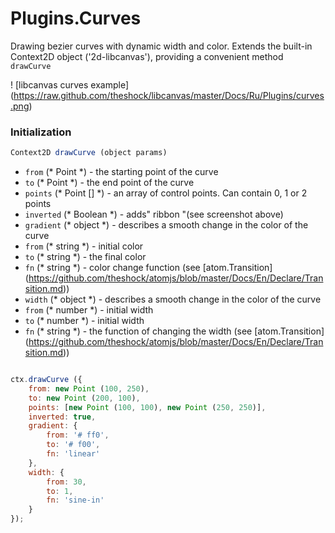 Plugins.Curves
==============

Drawing bezier curves with dynamic width and color. Extends the built-in Context2D object ('2d-libcanvas'), providing a convenient method `drawCurve`

! [libcanvas curves example] (https://raw.github.com/theshock/libcanvas/master/Docs/Ru/Plugins/curves.png)

### Initialization

```js
Context2D drawCurve (object params)
```

* `from` (* Point *) - the starting point of the curve
* `to` (* Point *) - the end point of the curve
* `points` (* Point [] *) - an array of control points. Can contain 0, 1 or 2 points
* `inverted` (* Boolean *) - adds" ribbon "(see screenshot above)
* `gradient` (* object *) - describes a smooth change in the color of the curve
* `from` (* string *) - initial color
* `to` (* string *) - the final color
* `fn` (* string *) - color change function (see [atom.Transition] (https://github.com/theshock/atomjs/blob/master/Docs/En/Declare/Transition.md))
* `width` (* object *) - describes a smooth change in the color of the curve
* `from` (* number *) - initial width
* `to` (* number *) - initial width
* `fn` (* string *) - the function of changing the width (see [atom.Transition] (https://github.com/theshock/atomjs/blob/master/Docs/En/Declare/Transition.md))

```js

ctx.drawCurve ({
    from: new Point (100, 250),
    to: new Point (200, 100),
    points: [new Point (100, 100), new Point (250, 250)],
    inverted: true,
    gradient: {
        from: '# ff0',
        to: '# f00',
        fn: 'linear'
    },
    width: {
        from: 30,
        to: 1,
        fn: 'sine-in'
    }
});
```